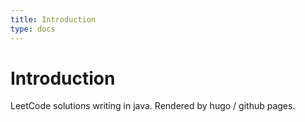 ```yaml
---
title: Introduction
type: docs
---
```


# Introduction

LeetCode solutions writing in java. Rendered by hugo / github pages.
 